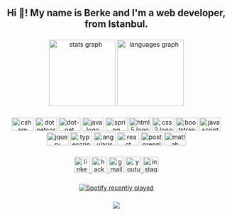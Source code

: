 <h2 align="center">Hi 👋! My name is Berke and I'm a web developer, from Istanbul.</h2>

###

<div align="center">
  <img src="https://github-readme-stats.vercel.app/api?hide_title=false&hide_rank=false&show_icons=true&include_all_commits=true&count_private=true&disable_animations=false&theme=highcontrast&locale=en&hide_border=false&username=contauto" height="150" alt="stats graph"  />
  <img src="https://github-readme-stats.vercel.app/api/top-langs?locale=en&hide_title=false&layout=compact&card_width=320&langs_count=5&theme=highcontrast&hide_border=false&username=contauto" height="150" alt="languages graph"  />
</div>

###

<div align="center">
  <img src="https://cdn.jsdelivr.net/gh/devicons/devicon/icons/csharp/csharp-original.svg" height="30" width="49" alt="csharp logo"  />
  <img src="https://cdn.jsdelivr.net/gh/devicons/devicon/icons/dotnetcore/dotnetcore-original.svg" height="30" width="49" alt="dotnetcore logo"  />
  <img src="https://cdn.jsdelivr.net/gh/devicons/devicon/icons/dot-net/dot-net-original.svg" height="30" width="49" alt="dot-net logo"  />
  <img src="https://cdn.jsdelivr.net/gh/devicons/devicon/icons/java/java-original.svg" height="30" width="49" alt="java logo"  />
  <img src="https://cdn.jsdelivr.net/gh/devicons/devicon/icons/spring/spring-original.svg" height="30" width="49" alt="spring logo"  />
  <img src="https://cdn.jsdelivr.net/gh/devicons/devicon/icons/html5/html5-original.svg" height="30" width="49" alt="html5 logo"  />
  <img src="https://cdn.jsdelivr.net/gh/devicons/devicon/icons/css3/css3-original.svg" height="30" width="49" alt="css3 logo"  />
  <img src="https://cdn.jsdelivr.net/gh/devicons/devicon/icons/bootstrap/bootstrap-original.svg" height="30" width="49" alt="bootstrap logo"  />
  <img src="https://cdn.jsdelivr.net/gh/devicons/devicon/icons/javascript/javascript-original.svg" height="30" width="49" alt="javascript logo"  />
  <img src="https://cdn.jsdelivr.net/gh/devicons/devicon/icons/jquery/jquery-original.svg" height="30" width="49" alt="jquery logo"  />
  <img src="https://cdn.jsdelivr.net/gh/devicons/devicon/icons/typescript/typescript-original.svg" height="30" width="49" alt="typescript logo"  />
  <img src="https://cdn.jsdelivr.net/gh/devicons/devicon/icons/angularjs/angularjs-original.svg" height="30" width="49" alt="angularjs logo"  />
  <img src="https://cdn.jsdelivr.net/gh/devicons/devicon/icons/react/react-original.svg" height="30" width="49" alt="react logo"  />
  <img src="https://cdn.jsdelivr.net/gh/devicons/devicon/icons/postgresql/postgresql-original.svg" height="30" width="49" alt="postgresql logo"  />
  <img src="https://cdn.jsdelivr.net/gh/devicons/devicon/icons/matlab/matlab-original.svg" height="30" width="49" alt="matlab logo"  />
</div>

###

<div align="center">
  <a href="https://www.linkedin.com/in/berkemaktav/" target="_blank">
    <img src="https://img.shields.io/static/v1?message=LinkedIn&logo=linkedin&label=&color=0077B5&logoColor=white&labelColor=&style=for-the-badge" height="35" alt="linkedin logo"  />
  </a>
  <a href="https://www.hackerrank.com/controleng" target="_blank">
    <img src="https://img.shields.io/static/v1?message=HackerRank&logo=hackerrank&label=&color=2EC866&logoColor=white&labelColor=&style=for-the-badge" height="35" alt="hackerrank logo"  />
  </a>
  <a href="mailto:maktavdevelopment@gmail.com"><img src="https://img.shields.io/static/v1?message=Gmail&logo=gmail&label=&color=D14836&logoColor=white&labelColor=&style=for-the-badge" height="35" alt="gmail logo"  /></a>
    
  </a>
  <a href="https://www.youtube.com/channel/UChLzxQWBIxODigABI2yCz0w" target="_blank">
    <img src="https://img.shields.io/static/v1?message=Youtube&logo=youtube&label=&color=FF0000&logoColor=white&labelColor=&style=for-the-badge" height="35" alt="youtube logo"  />
  </a>
  <a href="https://www.instagram.com/berkemaktav/?hl=tr" target="_blank">
    <img src="https://img.shields.io/static/v1?message=Instagram&logo=instagram&label=&color=E4405F&logoColor=white&labelColor=&style=for-the-badge" height="35" alt="instagram logo"  />
  </a>
</div>

###

<div align="center">
  <a href="https://open.spotify.com/user/11183517678">
    <img src="https://spotify-recently-played-readme.vercel.app/api?user=11183517678&count=1" alt="Spotify recently played"  />
  </a>
</div>

###

<div align="center">
  <img src="https://profile-counter.glitch.me/contauto/count.svg?"  />
</div>

###
